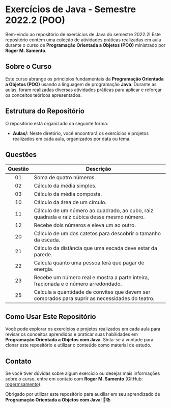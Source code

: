 # Exercícios de Java - Semestre 2022.2 (POO)

Bem-vindo ao repositório de exercícios de Java do semestre 2022.2! Este repositório contém uma coleção de atividades práticas realizadas em aula durante o curso de **Programação Orientada a Objetos (POO)** ministrado por **Roger M. Samento**.

## Sobre o Curso

Este curso abrange os princípios fundamentais da **Programação Orientada a Objetos (POO)** usando a linguagem de programação **Java**. Durante as aulas, foram realizadas diversas atividades práticas para aplicar e reforçar os conceitos teóricos apresentados.

## Estrutura do Repositório

O repositório está organizado da seguinte forma:

- **Aulas/**: Neste diretório, você encontrará os exercícios e projetos realizados em cada aula, organizados por data ou tema.

## Questões

| Questão | Descrição |
|:---:|---|
|01| Soma de quatro números. |
|02| Cálculo da média simples. | 
|03| Cálculo da média composta. |
|10| Cálculo da área de um círculo. |
|11| Cálculo de um número ao quadrado, ao cubo, raiz quadrada e raiz cúbica desse mesmo número. |
|12| Recebe dois números e eleva um ao outro. |
|20| Cálculo de um dos catetos para descobrir o tamanho da escada. |
|21| Cálculo da distância que uma escada deve estar da parede. |
|22| Calcula quanto uma pessoa terá que pagar de energia. |
|23| Recebe um número real e mostra a parte inteira, fracionada e o número arredondado. |
|25| Calcula a quantidade de convites que devem ser comprados para suprir as necessidades do teatro. |

## Como Usar Este Repositório

Você pode explorar os exercícios e projetos realizados em cada aula para revisar os conceitos aprendidos e praticar suas habilidades em **Programação Orientada a Objetos com Java**. Sinta-se à vontade para clonar este repositório e utilizar o conteúdo como material de estudo.

## Contato

Se você tiver dúvidas sobre algum exercício ou desejar mais informações sobre o curso, entre em contato com **Roger M. Samento** (GitHub: [rogermsamento](https://github.com/rogermsamento)).

Obrigado por utilizar este repositório para auxiliar em seu aprendizado de **Programação Orientada a Objetos com Java**! 🚀📚
